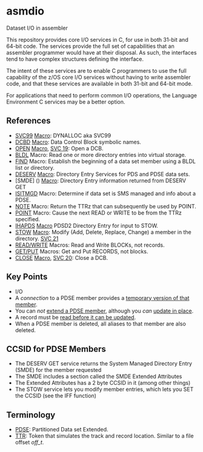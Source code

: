 # asmdio
Dataset I/O in assembler

This repository provides core I/O services in C, for use in both 31-bit and 64-bit code.
The services provide the full set of capabilities that an assembler programmer would have at their disposal.
As such, the interfaces tend to have complex structures defining the interface. 

The intent of these services are to enable C programmers to use the full capability of the z/OS core I/O services 
without having to write assembler code, and that these services are available in both 31-bit and 64-bit mode.

For applications that need to perform common I/O operations, the Language Environment C services may be a better option.

## References

- [SVC99](https://www.ibm.com/docs/en/zos/3.1.0?topic=functions-example-dynamic-allocation-request) [Macro](): DYNALLOC aka SVC99 
- [DCBD](https://www.ibm.com/docs/en/zos/3.1.0?topic=nvmd-dcbdprovide-symbolic-reference-data-control-blocks-bdam-bisam-bpam-bsam-qisam-qsam) [Macro](): Data Control Block symbolic names.
- [OPEN](https://www.ibm.com/docs/en/zos/3.1.0?topic=nvmd-openconnect-program-data-bdam-bisam-interface-vsam-bpam-bsam-qisam-interface-vsam-qsam) [Macro](https://tech.mikefulton.ca/QSAMOPEN), [SVC 19](https://tech.mikefulton.ca/SVC19-OPEN): Open a DCB.
- [BLDL](https://www.ibm.com/docs/en/zos/3.1.0?topic=pdse-using-bldl-macro-construct-directory-entry-list) Macro: Read one or more directory entries into virtual storage.
- [FIND](https://www.ibm.com/docs/en/zos/3.1.0?topic=descriptions-findestablish-beginning-data-set-member-bpam) Macro: Establish the beginning of a data set member using a BLDL list or directory.
- [DESERV](https://www.ibm.com/docs/en/zos/3.1.0?topic=pdse-using-directory-entry-services) [Macro](https://tech.mikefulton.ca/DESERV): Directory Entry Services for PDS and PDSE data sets.
- [SMDE] () [Macro](https://tech.mikefulton.ca/SMDEMacro): Directory Entry information returned from DESERV GET
- [ISITMGD](https://www.ibm.com/docs/en/zos/3.1.0?topic=pmp-using-isitmgd-determine-whether-data-set-is-system-managed) Macro: Determine if data set is SMS managed and info about a PDSE.
- [NOTE](https://www.ibm.com/docs/en/zos/3.1.0?topic=pdse-using-note-macro-provide-relative-position) Macro: Return the TTRz that can subsequently be used by POINT.
- [POINT](https://www.ibm.com/docs/en/zos/3.1.0?topic=pdse-using-point-macro-position-block) Macro: Cause the next READ or WRITE to be from the TTRz specified.
- [IHAPDS]() [Macro](https://tech.mikefulton.ca/IHAPDSMacro) PDSD2 Directory Entry for input to STOW.
- [STOW](https://www.ibm.com/docs/en/zos/3.1.0?topic=pdse-using-stow-macro-update-directory) [Macro](https://tech.mikefulton.ca/STOWMacro): Modify (Add, Delete, Replace, Change) a member in the directory. [SVC 21](https://tech.mikefulton.ca/SVC21)
- [READ/WRITE](https://www.ibm.com/docs/en/zos/3.1.0?topic=records-accessing-data-read-write) Macros: Read and Write BLOCKs, not records.
- [GET/PUT](https://www.ibm.com/docs/en/zos/3.1.0?topic=records-accessing-data-get-put) Macros: Get and Put RECORDS, not blocks. 
- [CLOSE](https://www.ibm.com/docs/en/zos/3.1.0?topic=nvmd-openconnect-program-data-bdam-bisam-interface-vsam-bpam-bsam-qisam-interface-vsam-qsam) [Macro](https://tech.mikefulton.ca/QSAMCLOSE), [SVC 20](https://tech.mikefulton.ca/SVC20-CLOSE): Close a DCB.

## Key Points

- I/O
- A _connection_ to a PDSE member provides a [temporary version of that member](https://www.ibm.com/docs/en/zos/3.1.0?topic=pdse-establishing-connections-members).
- You can _not_ [extend a PDSE member](https://www.ibm.com/docs/en/zos/3.1.0?topic=pdse-extending-member), although you _can_ [update in place](https://www.ibm.com/docs/en/zos/3.1.0?topic=pdse-extending-member). 
- A record must be [read before it can be updated](https://www.ibm.com/docs/en/zos/3.1.0?topic=uip-bsam-bpam).
- When a PDSE member is deleted, all aliases to that member are also deleted.

## CCSID for PDSE Members

- The DESERV GET service returns the System Managed Directory Entry (SMDE) for the member requested
- The SMDE includes a section called the SMDE Extended Attributes
- The Extended Attributes has a 2 byte CCSID in it (among other things)
- The STOW service lets you modify member entries, which lets you SET the CCSID (see the IFF function)


## Terminology

- [PDSE](https://www.ibm.com/docs/en/zos/3.1.0?topic=files-processing-partitioned-data-set-extended-pdse): Partitioned Data set Extended.
- [TTR](https://www.ibm.com/docs/en/zos/3.1.0?topic=pdse-relative-track-addresses-ttr): Token that simulates the track and record location. Similar to a file offset _off_t_. 


